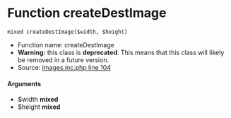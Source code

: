 Function createDestImage
===========================





    mixed createDestImage($width, $height)

* Function name: createDestImage
* **Warning:** this class is **deprecated**. This means that this class will likely be removed in a future version.
* Source: [images.inc.php line 104](https://github.com/PrestaShop/PrestaShop/blob/1.6.1.1/images.inc.php#L104)

#### Arguments
* $width **mixed**
* $height **mixed**

